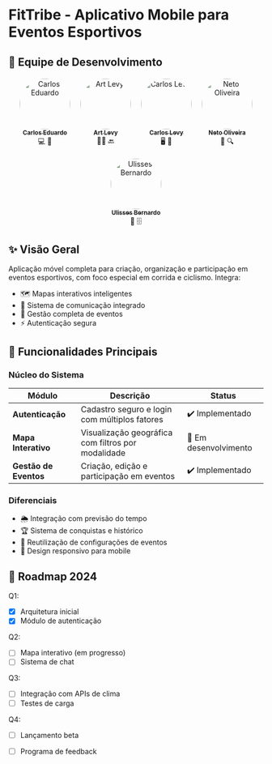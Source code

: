 # FitTribe - Aplicativo Mobile para Eventos Esportivos

## 👥 Equipe de Desenvolvimento

<div style="display: flex; justify-content: center; flex-wrap: wrap; gap: 20px; margin: 20px 0;">

  <!-- Carlos Eduardo (Você) -->
  <div style="text-align: center;">
    <a href="https://github.com/cadu321r">
      <img src="https://avatars.githubusercontent.com/u/154270394?v=4" width="100px;" alt="Carlos Eduardo" style="border-radius: 50%;"/>
      <br />
      <sub><b>Carlos Eduardo</b></sub>
    </a>
    <br />
    <span title="Full Stack">💻</span>
    <span title="Mobile">📱</span>
  </div>

  <!-- ArtLevy -->
  <div style="text-align: center;">
    <a href="https://github.com/ArtLevy">
      <img src="https://github.com/ArtLevy.png" width="100px;" alt="Art Levy" style="border-radius: 50%;"/>
      <br />
      <sub><b>Art Levy</b></sub>
    </a>
    <br />
    <span title="Code">👨‍💻</span>
    <span title="Backend">🔙</span>
  </div>

  <!-- CarlosLevyM -->
  <div style="text-align: center;">
    <a href="https://github.com/CarlosLevyM">
      <img src="https://github.com/CarlosLevyM.png" width="100px;" alt="Carlos Levy" style="border-radius: 50%;"/>
      <br />
      <sub><b>Carlos Levy</b></sub>
    </a>
    <br />
    <span title="Frontend">🖥️</span>
    <span title="UI/UX">🎨</span>
  </div>

  <!-- NETOooliveira -->
  <div style="text-align: center;">
    <a href="https://github.com/NETOooliveira">
      <img src="https://github.com/NETOooliveira.png" width="100px;" alt="Neto Oliveira" style="border-radius: 50%;"/>
      <br />
      <sub><b>Neto Oliveira</b></sub>
    </a>
    <br />
    <span title="QA">🧪</span>
    <span title="Testing">🔍</span>
  </div>

  <!-- UlissesBernardo -->
  <div style="text-align: center;">
    <a href="https://github.com/UlissesBernardo">
      <img src="https://github.com/UlissesBernardo.png" width="100px;" alt="Ulisses Bernardo" style="border-radius: 50%;"/>
      <br />
      <sub><b>Ulisses Bernardo</b></sub>
    </a>
    <br />
    <span title="DevOps">🚀</span>
    <span title="Database">🗄️</span>
  </div>

</div>

## ✨ Visão Geral

Aplicação móvel completa para criação, organização e participação em eventos esportivos, com foco especial em corrida e ciclismo. Integra:

- 🗺️ Mapas interativos inteligentes
- 💬 Sistema de comunicação integrado
- 📅 Gestão completa de eventos
- ⚡ Autenticação segura

## 🚀 Funcionalidades Principais

### Núcleo do Sistema
| Módulo | Descrição | Status |
|--------|-----------|--------|
| **Autenticação** | Cadastro seguro e login com múltiplos fatores | ✔️ Implementado |
| **Mapa Interativo** | Visualização geográfica com filtros por modalidade | 🚧 Em desenvolvimento |
| **Gestão de Eventos** | Criação, edição e participação em eventos | ✔️ Implementado |

### Diferenciais
- 🌦️ Integração com previsão do tempo
- 🏆 Sistema de conquistas e histórico
- 🔄 Reutilização de configurações de eventos
- 📱 Design responsivo para mobile
  

## 📌 Roadmap 2024

Q1:
- [x] Arquitetura inicial
- [x] Módulo de autenticação

Q2:
- [ ] Mapa interativo (em progresso)
- [ ] Sistema de chat

Q3:
- [ ] Integração com APIs de clima
- [ ] Testes de carga

Q4:
- [ ] Lançamento beta
- [ ] Programa de feedback

